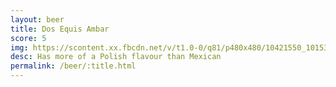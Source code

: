 ```yaml
---
layout: beer
title: Dos Equis Ambar
score: 5
img: https://scontent.xx.fbcdn.net/v/t1.0-0/q81/p480x480/10421550_10153268279173745_3566359759975585153_n.jpg?oh=eb3e9ecd3bc337b6954949bc93d5b4d1&oe=5921254A
desc: Has more of a Polish flavour than Mexican
permalink: /beer/:title.html
---
```

